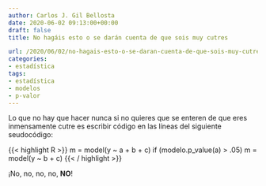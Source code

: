 ```yaml
---
author: Carlos J. Gil Bellosta
date: 2020-06-02 09:13:00+00:00
draft: false
title: No hagáis esto o se darán cuenta de que sois muy cutres

url: /2020/06/02/no-hagais-esto-o-se-daran-cuenta-de-que-sois-muy-cutres/
categories:
- estadística
tags:
- estadística
- modelos
- p-valor
---
```


Lo que no hay que hacer nunca si no quieres que se enteren de que eres inmensamente cutre es escribir código en las líneas del siguiente seudocódigo:

{{< highlight R >}}
m = model(y ~ a + b + c)
if (modelo.p_value(a) > .05)
    m = model(y ~ b + c)
{{< / highlight >}}

¡No, no, no, no, **NO**!









